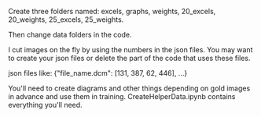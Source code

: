 Create three folders named: excels, graphs, weights, 20_excels, 20_weights, 25_excels, 25_weights. 

Then change data folders in the code. 

I cut images on the fly by using the numbers in the json files. You may want to create your json files or delete the part of the code that uses these files.

json files like: {"file_name.dcm": [131, 387, 62, 446], ...}

You'll need to create diagrams and other things depending on gold images in advance and use them in training. CreateHelperData.ipynb contains everything you'll need.
